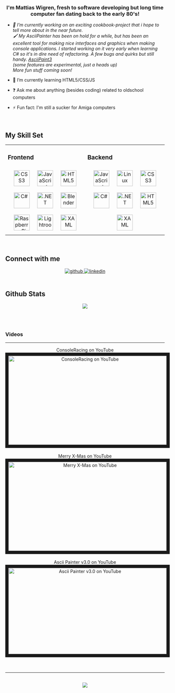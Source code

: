 ### <div align="center">I'm Mattias Wigren, fresh to software developing but long time computer fan dating back to the early 80's! </div>  
  

- *🔭 I’m currently working on an exciting cookbook-project that i hope to tell more about in the near future.  
 🖌️ My AsciiPainter has been on hold for a while, but has been an excellent tool for making nice interfaces and graphics when making console applications. I started working on it very early when learning C# so it's in dire need of refactoring. A few bugs and quirks but still handy. [AsciiPaint3](https://github.com/wiggecom/AsciiPaint3)<br>
(some features are experimental, just a heads up)<br>
More fun stuff coming soon!*  
  

- 🌱 I’m currently learning HTML5/CSS/JS  
  

- ❓ Ask me about anything (besides coding) related to oldschool computers  
  

- ⚡ Fun fact: I'm still a sucker for Amiga computers  
  

<br/>  


## My Skill Set  
<table><tr><td valign="top" width="50%">



### Frontend  
<div align="center">  
<a href="https://www.w3schools.com/css/" target="_blank"><img style="margin: 10px" src="https://profilinator.rishav.dev/skills-assets/css3-original-wordmark.svg" alt="CSS3" height="50" /></a>  
<a href="https://www.javascript.com/" target="_blank"><img style="margin: 10px" src="https://profilinator.rishav.dev/skills-assets/javascript-original.svg" alt="JavaScript" height="50" /></a>  
<a href="https://en.wikipedia.org/wiki/HTML5" target="_blank"><img style="margin: 10px" src="https://profilinator.rishav.dev/skills-assets/html5-original-wordmark.svg" alt="HTML5" height="50" /></a>  
<a href="https://docs.microsoft.com/en-us/dotnet/csharp/" target="_blank"><img style="margin: 10px" src="https://profilinator.rishav.dev/skills-assets/csharp-original.svg" alt="C#" height="50" /></a>  
<a href="https://dotnet.microsoft.com/download/dotnet-framework" target="_blank"><img style="margin: 10px" src="https://profilinator.rishav.dev/skills-assets/dot-net-original-wordmark.svg" alt=".NET" height="50" /></a>  
<a href="https://www.blender.org/" target="_blank"><img style="margin: 10px" src="https://profilinator.rishav.dev/skills-assets/blender_community_badge_white.svg" alt="Blender" height="50" /></a>  
<a href="https://www.raspberrypi.org/" target="_blank"><img style="margin: 10px" src="https://profilinator.rishav.dev/skills-assets/raspberrypi.png" alt="Raspberry Pi" height="50" /></a>  
<a href="https://www.adobe.com/products/photoshop-lightroom.html" target="_blank"><img style="margin: 10px" src="https://profilinator.rishav.dev/skills-assets/lightroom.png" alt="Lightroom" height="50" /></a>  
<a href="https://docs.microsoft.com/en-us/dotnet/desktop/wpf/xaml/" target="_blank"><img style="margin: 10px" src="https://profilinator.rishav.dev/skills-assets/xaml.png" alt="XAML" height="50" /></a>  
</div>

</td><td valign="top" width="50%">



### Backend  
<div align="center">  
<a href="https://www.javascript.com/" target="_blank"><img style="margin: 10px" src="https://profilinator.rishav.dev/skills-assets/javascript-original.svg" alt="JavaScript" height="50" /></a>  
<a href="https://www.linux.org/" target="_blank"><img style="margin: 10px" src="https://profilinator.rishav.dev/skills-assets/linux-original.svg" alt="Linux" height="50" /></a>  
<a href="https://www.w3schools.com/css/" target="_blank"><img style="margin: 10px" src="https://profilinator.rishav.dev/skills-assets/css3-original-wordmark.svg" alt="CSS3" height="50" /></a>  
<a href="https://docs.microsoft.com/en-us/dotnet/csharp/" target="_blank"><img style="margin: 10px" src="https://profilinator.rishav.dev/skills-assets/csharp-original.svg" alt="C#" height="50" /></a>  
<a href="https://dotnet.microsoft.com/download/dotnet-framework" target="_blank"><img style="margin: 10px" src="https://profilinator.rishav.dev/skills-assets/dot-net-original-wordmark.svg" alt=".NET" height="50" /></a>  
<a href="https://en.wikipedia.org/wiki/HTML5" target="_blank"><img style="margin: 10px" src="https://profilinator.rishav.dev/skills-assets/html5-original-wordmark.svg" alt="HTML5" height="50" /></a>  
<a href="https://docs.microsoft.com/en-us/dotnet/desktop/wpf/xaml/" target="_blank"><img style="margin: 10px" src="https://profilinator.rishav.dev/skills-assets/xaml.png" alt="XAML" height="50" /></a>  
</div>

</td></tr></table>  

<br/>  


## Connect with me  
<div align="center">
<a href="https://github.com/wiggecom" target="_blank">
<img src=https://img.shields.io/badge/github-%2324292e.svg?&style=for-the-badge&logo=github&logoColor=white alt=github style="margin-bottom: 5px;" />
</a>
<a href="https://linkedin.com/in/mattias-wigren" target="_blank">
<img src=https://img.shields.io/badge/linkedin-%231E77B5.svg?&style=for-the-badge&logo=linkedin&logoColor=white alt=linkedin style="margin-bottom: 5px;" />
</a>  
</div>  
  

<br/>  


## Github Stats  
<div align="center"><img src="https://github-readme-stats.vercel.app/api?username=wiggecom&show_icons=true&count_private=true&hide_border=true" align="center" /></div>  

<br/> <br/>
  ### Videos
  <div align="center">
    <hr>
    ConsoleRacing on YouTube<br>
  <a href="http://www.youtube.com/watch?feature=player_embedded&v=nTQUwghvy5Q" target="_blank">
   <img src="https://github.com/wiggecom/wiggecom/assets/92576203/d5d3a65e-80c2-473c-82b7-dad0e7b06ea7" alt="ConsoleRacing on YouTube" width="500" height="281" border="10" />
  </a>
    <br><br>
    Merry X-Mas on YouTube<br>
  <a href="http://www.youtube.com/watch?feature=player_embedded&v=pJfRBHDmAmw" target="_blank">
   <img src="https://github.com/wiggecom/wiggecom/assets/92576203/423f9c07-ccf7-4d03-bf7a-5bb8fa153c14" alt="Merry X-Mas on YouTube" width="500" height="281" border="10" />
  </a>
    <br><br>
    Ascii Painter v3.0 on YouTube<br>
  <a href="http://www.youtube.com/watch?feature=player_embedded&v=tkEeCbORr7o" target="_blank">
   <img src="https://github.com/wiggecom/wiggecom/assets/92576203/877df5a9-c33c-4d07-ac49-6b8bb9f8cde3" alt="Ascii Painter v3.0 on YouTube" width="500" height="272" border="10" />
  </a>
    <br><br>


  </div>
<br>
<hr>
<br>
<div align="center">
<img src="https://komarev.com/ghpvc/?username=wiggecom&&style=flat-square" align="center" />
</div>  
  
